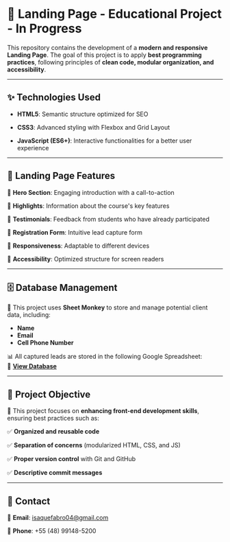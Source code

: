 # 🚀 Landing Page - Educational Project - In Progress  

This repository contains the development of a **modern and responsive Landing Page**. The goal of this project is to apply **best programming practices**, following principles of **clean code, modular organization, and accessibility**.  

---  

## ✨ Technologies Used  

- **HTML5**: Semantic structure optimized for SEO
  
- **CSS3**: Advanced styling with Flexbox and Grid Layout
  
- **JavaScript (ES6+)**: Interactive functionalities for a better user experience  

---  

## 📌 Landing Page Features  

📌 **Hero Section**: Engaging introduction with a call-to-action  

📌 **Highlights**: Information about the course's key features  

📌 **Testimonials**: Feedback from students who have already participated  

📌 **Registration Form**: Intuitive lead capture form  

📌 **Responsiveness**: Adaptable to different devices  

📌 **Accessibility**: Optimized structure for screen readers  

---  

## 🗄️ Database Management  

💾 This project uses **Sheet Monkey** to store and manage potential client data, including:  

- **Name**  
- **Email**  
- **Cell Phone Number**  

📊 All captured leads are stored in the following Google Spreadsheet:  
🔗 **[View Database](https://docs.google.com/spreadsheets/d/1M7J_vDk_O3tUbwe7T_RPnj0XOYaXUyrtFmm1VtJx6lg/edit?gid=0#gid=0)**  

---  

## 🎯 Project Objective  

🎯 This project focuses on **enhancing front-end development skills**, ensuring best practices such as:  

✅ **Organized and reusable code** 

✅ **Separation of concerns** (modularized HTML, CSS, and JS)  

✅ **Proper version control** with Git and GitHub  

✅ **Descriptive commit messages**  

---  

## 📩 Contact  

📧 **Email**: isaquefabro04@gmail.com  

📱 **Phone**: +55 (48) 99148-5200  
